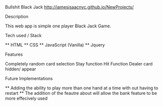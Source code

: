 Bullshit Black Jack 
http://jamesisaacnyc.github.io/NewProjects/

Description

This web app is simple one player Black Jack Game.

Tech used / Stack

** HTML 
** CSS
** JavaScript (Vanilla)
** Jquery 

Features

Completely random card selection 
Stay function 
Hit Function
Dealer card hidden/ appear

Future Implementations

** Adding the ability to play more than one hand at a time with out having to restart
** The addition of the feautre about will allow the bank feature to be more effecively used


